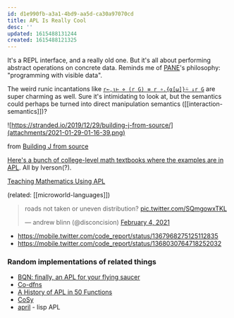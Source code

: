 ```yaml
---
id: d1e990fb-a3a1-4bd9-aa5d-ca30a97070cd
title: APL Is Really Cool
desc: ''
updated: 1615488131244
created: 1615488121325
---
```


It's a REPL interface, and a really old one. But it's all about performing abstract operations on concrete data. Reminds me of [PANE](http://joshuahhh.com/projects/pane/)'s philosophy: "programming with visible data".

The weird runic incantations like [`r←,⍳⊢ ⋄ (r G) ≡ r ∘.{⍺[⍵]}⍨ ↓r G`](https://www.jsoftware.com/papers/50/50_12.htm) are super charming as well. Sure it's intimidating to look at, but the semantics could perhaps be turned into direct manipulation semantics ([[interaction-semantics]])?

![https://stranded.io/2019/12/29/building-j-from-source/](attachments/2021-01-29-01-16-39.png)

from [Building J from source](https://stranded.io/2019/12/29/building-j-from-source/)

[Here's a bunch of college-level math textbooks where the examples are in APL](https://www.jsoftware.com/books/pdf/). All by Iverson(?).

[Teaching Mathematics Using APL](https://www.tandfonline.com/doi/abs/10.1080/07468342.1986.11972980)

(related: [[microworld-languages]])

<blockquote class="twitter-tweet"><p lang="en" dir="ltr">roads not taken or uneven distribution? <a href="https://t.co/SQmgowxTKL">pic.twitter.com/SQmgowxTKL</a></p>&mdash; andrew blinn (@disconcision) <a href="https://twitter.com/disconcision/status/1357395804332429318?ref_src=twsrc%5Etfw">February 4, 2021</a></blockquote> <script async src="https://platform.twitter.com/widgets.js" charset="utf-8"></script>

- <https://mobile.twitter.com/code_report/status/1367968275125112835>
- <https://mobile.twitter.com/code_report/status/1368030764718252032>

### Random implementations of related things

- [BQN: finally, an APL for your flying saucer](https://mlochbaum.github.io/BQN/)
- [Co-dfns](https://github.com/Co-dfns/Co-dfns)
- [A History of APL in 50 Functions](https://www.jsoftware.com/papers/50/)
- [CoSy](http://cosy.com/CoSy/)
- [april](https://github.com/phantomics/april) - lisp APL
